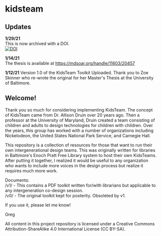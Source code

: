 # kidsteam

## Updates
**1/29/21**  
This is now archived with a DOI.  
[![DOI](https://zenodo.org/badge/DOI/10.5281/zenodo.4479938.svg)](https://doi.org/10.5281/zenodo.4479938)

**1/14/21**  
The thesis is available at https://mdsoar.org/handle/11603/20457

**1/12/21** 
Version 1.0 of the KidsTeam Toolkit Uploaded. Thank you to Zoe Skinner who re-wrote the original for her Master's Thesis at the University of Baltimore.

## Welcome! 
Thank you so much for considering implementing KidsTeam. The concept of KidsTeam came from Dr. Allison Druin over 20 years ago. Then a professor at the University of Maryland, Druin created a team consisting of children and adults to design technologies for children with children. Over the years, this group has worked with a number of organizations including Nickelodeon, the United States National Park Service, and Carnegie Hall.  

This repository is a collection of resources for those that want to run their own intergenerational design teams. This was originally written for libraries in Baltimore's Enoch Pratt Free Library system to host their own KidsTeams. After putting it together, I realized it would be useful to any organization who wants to include more voices in the design process but realize it requires much more work.

Documents:  
/v1/ - This contains a PDF toolkit written for/with librarians but applicable to any intergeneration co-design session.  
/v0/ - The original toolkit kept for posterity. Obsoleted by v1.

If you use it, please let me know!  

Greg


All content in this project repository is licensed under a Creative Commons Attribution-ShareAlike 4.0 International License (CC BY-SA).

<a rel="me" href="https://hci.social/@gxwalsh"> </a>
